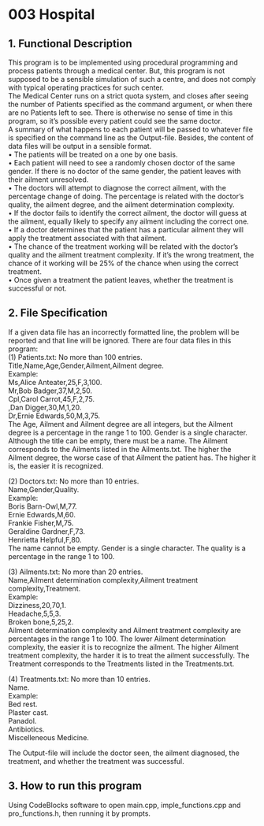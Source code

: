 # 003 Hospital
## 1. Functional Description
This program is to be implemented using procedural programming and process
patients through a medical center. But, this program is not supposed to be a sensible simulation of such a centre, and
does not comply with typical operating practices for such center.  
The Medical Center runs on a strict quota system, and closes after seeing the number of Patients specified
as the command argument, or when there are no Patients left to see.
There is otherwise no sense of time in this program, so it’s possible every patient could see the same
doctor.  
A summary of what happens to each patient will be passed to whatever file is specified on the command line as the Output-file. 
Besides, the content of data files will be output in a sensible format.  
• The patients will be treated on a one by one basis.  
• Each patient will need to see a randomly chosen doctor of the same gender. If there is no doctor of
the same gender, the patient leaves with their ailment unresolved.  
• The doctors will attempt to diagnose the correct ailment, with the percentage change of doing. 
The percentage is related with the doctor’s quality, the ailment degree, and the ailment determination
complexity.  
• If the doctor fails to identify the correct ailment, the doctor will guess at the ailment, equally likely
to specify any ailment including the correct one.  
• If a doctor determines that the patient has a particular ailment they will apply the treatment
associated with that ailment.  
• The chance of the treatment working will be related with the doctor’s quality and
the ailment treatment complexity. If it’s the wrong treatment, the chance of it working will be
25% of the chance when using the correct treatment.   
• Once given a treatment the patient leaves, whether the treatment is successful or not.  
## 2. File Specification
If a given data file has an incorrectly formatted line, the problem will be reported and that line will be ignored.
There are four data files in this program:  
(1) Patients.txt: No more than 100 entries.  
Title,Name,Age,Gender,Ailment,Ailment degree.  
Example:  
Ms,Alice Anteater,25,F,3,100.  
Mr,Bob Badger,37,M,2,50.  
Cpl,Carol Carrot,45,F,2,75.  
,Dan Digger,30,M,1,20.  
Dr,Ernie Edwards,50,M,3,75.  
The Age, Ailment and Ailment degree are all integers, but the Ailment degree is a percentage in the range
1 to 100. Gender is a single character. Although the title can be empty, there must be a name. The Ailment corresponds to the Ailments listed in the Ailments.txt.
The higher the Ailment degree, the worse case of that Ailment the patient has. The higher it is, the easier it is recognized.

(2) Doctors.txt: No more than 10 entries.  
Name,Gender,Quality.  
Example:    
Boris Barn-Owl,M,77.  
Ernie Edwards,M,60.  
Frankie Fisher,M,75.  
Geraldine Gardner,F,73.  
Henrietta Helpful,F,80.  
The name cannot be empty. Gender is a single character. The quality is a percentage in the range 1 to 100.  

(3) Ailments.txt: No more than 20 entries.  
Name,Ailment determination complexity,Ailment treatment complexity,Treatment.  
Example:  
Dizziness,20,70,1.  
Headache,5,5,3.  
Broken bone,5,25,2.    
Ailment determination complexity and Ailment treatment complexity
are percentages in the range 1 to 100. The lower Ailment determination
complexity, the easier it is to recognize the ailment. The higher Ailment treatment complexity, the harder it is to treat the ailment successfully.
The Treatment corresponds to the Treatments listed in the Treatments.txt.   

(4) Treatments.txt: No more than 10 entries.  
Name.  
Example:   
Bed rest.  
Plaster cast.  
Panadol.  
Antibiotics.  
Miscelleneous Medicine.  

The Output-file will include the doctor seen, the ailment diagnosed, the treatment, and whether the treatment was successful.

## 3. How to run this program
Using CodeBlocks software to open main.cpp, imple_functions.cpp and pro_functions.h, then running it by prompts.
